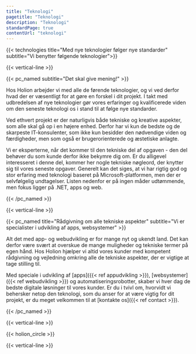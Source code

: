 ```yaml
---
title: "Teknologi"
pagetitle: "Teknologi"
description: "Teknologi"
standardPage: true
contentUrl: "teknologi"
---
```


{{< technologies title="Med nye teknologier følger nye standarder" subtitle="Vi benytter følgende teknologier">}}

{{< vertical-line >}}

{{< pc_named subtitle="Det skal give mening!" >}}

Hos Holion arbejder vi med alle de førende teknologier, og vi ved derfor hvad der er væsentligt for at gøre en forskel i dit projekt. I takt med udbredelsen af nye teknologier gør vores erfaringer og kvalificerede viden om den seneste teknologi os i stand til at følge nye standarder. 

Ved ethvert projekt er der naturligvis både tekniske og kreative aspekter, som alle skal gå op i en højere enhed. Derfor har vi kun de bedste og de skarpeste IT-konsulenter, som ikke kun besidder den nødvendige viden og færdigheder, men som også er brugerorienterede og æstetiske anlagte. 

Vi er eksperterne, når det kommer til den tekniske del af opgaven - den del behøver du som kunde derfor ikke bekymre dig om. Er du alligevel interesseret i denne del, kommer her nogle tekniske nøgleord, der knytter sig til vores seneste opgaver. Generelt kan det siges, at vi har rigtig god og stor erfaring med teknologi baseret på Microsoft-platformen, men der er selvfølgelig undtagelser. Listen nedenfor er på ingen måder udtømmende, men fokus ligger på .NET, apps og web.  

{{< /pc_named >}}

{{< vertical-line >}}

{{< pc_named title="Rådgivning om alle tekniske aspekter" subtitle="Vi er specialister i udvikling af apps, websystemer" >}}


Alt det med app- og webudvikling er for mange nyt og ukendt land. Det kan derfor være svært at overskue de mange muligheder og tekniske termer på egen hånd. Hos Holion hjælper vi altid vores kunder med kompetent rådgivning og vejledning omkring alle de tekniske aspekter, der er vigtige at tage stilling til.

Med speciale i udvikling af [apps]({{< ref appudvikling >}}), [websystemer]({{< ref webudvikling >}}) og automatiseringsrobotter, skaber vi hver dag de bedste digitale løsninger til vores kunder. Er du i tvivl om, hvorvidt vi behersker netop den teknologi, som du anser for at være vigtig for dit projekt, er du meget velkommen til at [kontakte os]({{< ref contact >}}).

{{< /pc_named >}}

{{< vertical-line >}}

{{< holion_circle >}}

{{< vertical-line >}}